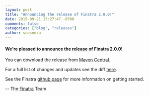 ```yaml
---
layout: post
title: "Announcing the release of Finatra 2.0.0!"
date: 2015-09-21 13:27:47 -0700
comments: false
categories: ["blog", "releases"]
author: scosenza
---
```


#### We're pleased to announce the [release](https://github.com/twitter/finatra/releases/tag/v2.0.0) of Finatra 2.0.0!

You can download the release from [Maven Central][maven-central].

For a full list of changes and updates see the diff [here](https://github.com/twitter/finatra/compare/v2.0.0.M2...v2.0.0).

See the Finatra [github page](https://github.com/twitter/finatra) for more information on getting started.

-- The [Finatra](https://groups.google.com/forum/#!forum/finatra-users) Team

[maven-central]: http://search.maven.org/#search%7Cga%7C1%7Cg%3A%22com.twitter.finatra%22%20AND%20v%3A%222.0.0%22
